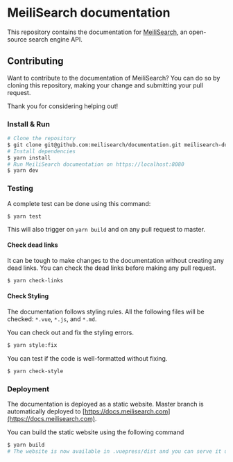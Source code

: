 # MeiliSearch documentation

This repository contains the documentation for [MeiliSearch](https://github.com/meilisearch/meilisearch), an open-source search engine API.

## Contributing

Want to contribute to the documentation of MeiliSearch? You can do so by cloning this repository, making your change and submitting your pull request.

Thank you for considering helping out!

### Install & Run

```bash
# Clone the repository
$ git clone git@github.com:meilisearch/documentation.git meilisearch-documentation && cd meilisearch-documentation
# Install dependencies
$ yarn install
# Run MeiliSearch documentation on https://localhost:8080
$ yarn dev
```

### Testing

A complete test can be done using this command:

```
$ yarn test
```

This will also trigger on `yarn build` and on any pull request to master.

#### Check dead links

It can be tough to make changes to the documentation without creating any dead links. You can check the dead links before making any pull request.

```bash
$ yarn check-links
```

#### Check Styling

The documentation follows styling rules. All the following files will be checked: `*.vue`, `*.js`, and `*.md`.

You can check out and fix the styling errors.

```bash
$ yarn style:fix
```

You can test if the code is well-formatted without fixing.

```bash
$ yarn check-style
```

### Deployment

The documentation is deployed as a static website. Master branch is automatically deployed to [https://docs.meilisearch.com](https://docs.meilisearch.com).

You can build the static website using the following command

```bash
$ yarn build
# The website is now available in .vuepress/dist and you can serve it using any webserver.
```
